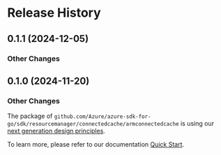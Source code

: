 # Release History

## 0.1.1 (2024-12-05)
### Other Changes


## 0.1.0 (2024-11-20)
### Other Changes

The package of `github.com/Azure/azure-sdk-for-go/sdk/resourcemanager/connectedcache/armconnectedcache` is using our [next generation design principles](https://azure.github.io/azure-sdk/general_introduction.html).

To learn more, please refer to our documentation [Quick Start](https://aka.ms/azsdk/go/mgmt).